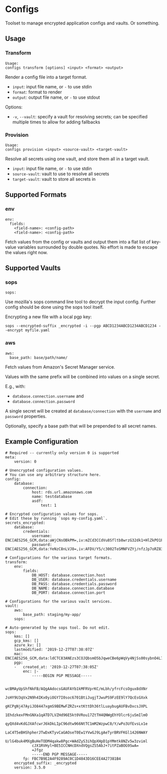 # Configs

Toolset to manage encrypted application configs and vaults. Or something.

## Usage

### Transform

    Usage:
    configs transform [options] <input> <format> <output>

Render a config file into a target format.

 * `input`: input file name, or `-` to use stdin
 * `format`: format to render
 * `output`: output file name, or `-` to use stdout

Options:

 * `-v`, `--vault`: specify a vault for resolving secrets; can be specified
   multiple times to allow for adding fallbacks

### Provision

    Usage:
    configs provision <input> <source-vault> <target-vault>

Resolve all secrets using one vault, and store them all in a target vault.

 * `input`: input file name, or `-` to use stdin
 * `source-vault`: vault to use to resolve all secrets
 * `target-vault`: vault to store all secrets in


## Supported Formats

### env

    env:
      fields:
        <field-name>: <config-path>
        <field-name>: <config-path>

Fetch values from the config or vaults and output them into a flat list of
key-value variables surrounded by double quotes. No effort is made to escape
the values right now.


## Supported Vaults

### sops

    sops:

Use mozilla's sops command line tool to decrypt the input config. Further config
should be done using the sops tool itself.

Encrypting a new file with a local pgp key:

    sops --encrypted-suffix _encrypted -i --pgp ABCD1234ABCD1234ABCD1234 --encrypt myfile.yaml

### aws

    aws:
      base_path: base/path/name/

Fetch values from Amazon's Secret Manager service.

Values with the same prefix will be combined into values on a single secret.

E.g., with:

 * `database.connection.username` and
 * `database.connection.password`

A single secret will be created at `database/connection` with the `username` and
`password` properties.

Optionally, specify a base path that will be prepended to all secret names.


## Example Configuration

    # Required -- currently only version 0 is supported
    meta:
        version: 0

    # Unencrypted configuration values.
    # You can use any arbitrary structure here.
    config:
        database:
            connection:
                host: rds.url.amazonaws.com
                name: testdatabase
                asdf:
                    test: 1

    # Encrypted configuration values for sops.
    # Edit these by running `sops my-config.yaml`.
    secrets_encrypted:
        database:
            credentials:
                username: ENC[AES256_GCM,data:aWjCNsOBkPM=,iv:mZCd3CCdVu8Sfltb8wrzG32dk1+HlZkPO1FvqIdQ2BM=,tag:qtdcyuIBU6oQ/nwpN2OCzA==,type:str]
                password: ENC[AES256_GCM,data:YeNzC8nLVJ8=,iv:AFDV/Y5/c3002ToSMNFVZYj/nfzJp7oRZ83H/LizADc=,tag:6Gr77eepzFvfXmejKi23PA==,type:str]

    # Configurations for the various target formats.
    transform:
        env:
            fields:
                DB_HOST: database.connection.host
                DB_USER: database.credentials.username
                DB_PASS: database.credentials.password
                DB_NAME: database.connection.database
                DB_PORT: database.connection.port

    # Configurations for the various vault services.
    vault:
        aws:
            base_path: staging/my-app/
        sops:

    # Auto-generated by the sops tool. Do not edit.
    sops:
        kms: []
        gcp_kms: []
        azure_kv: []
        lastmodified: '2019-12-27T07:38:07Z'
        mac: ENC[AES256_GCM,data:ldCTC83ANEzs3COJQbsmO5bJqweCBe6pWqVy4NjSs00sybnO4L7TAQ5nuzxItQSj586uI2TwE3hU4olWaquFxoEf4+rLkvlIjawwZ3yfYT9pUGOYUH3gEFSYn5JcYmt5yujf8/QxI6GU18i6l9MJj/KDvyOigcgxVV7Mhd/7xJ0=,iv:ARpM/Zbour/1n2Vje3LvKFKmtBPiZ1xolKUhHJ4hUeQ=,tag:/XsFeupDr72o6foW6nHeFg==,type:str]
        pgp:
        -   created_at: '2019-12-27T07:38:05Z'
            enc: |-
                -----BEGIN PGP MESSAGE-----

                wcBMAyUpShfNkFB/AQgAAdocsGAUFAYb1kMFRVprKC/mLbh/yfrcFcsOgux8dXNr
                JsHY9U3qVx2N9h4IKx0yiOGY7I0soc6701BtiJugjTJwuPS9FzEE9lY7QcEsGXxk
                gKCPgNj47AyiJO8447xgmS9BEMwFZRZs+xtKttDh36tlLuaybugAUFBvDxcsJXPL
                1EhdzkexFMnGNXa1qATD7LVZHd96E5kt0VRou17ZtTH4QNWgEhYOlcr6juSmIlmO
                qyQXd4vKdGJXAfcwrJ6kDkLIpC96dtw966NtTC1mM2WzpwC0/Y/wPo3UfEvsLx1e
                LaC4T5eBHShpherJTwDxKTyvCaGAOseT0Ew1YVwGJ9LgAeTyrBRVFKGl1426NWAY
                U/lG4buk4MXgBuHeTODM4qakw8Pgc+WAdZyS3ihQpXHpD1pYMmtk8NZv5w3zviml
                cJX1RVHyl+BE5ICCNHcDXndVQgsZS5AbJ+7itPZaBOG9SwA=
                =Jfgz
                -----END PGP MESSAGE-----
            fp: FBC7B9E2A4F9289AC0C1D4843D16CEE4A27381B4
        encrypted_suffix: _encrypted
        version: 3.5.0
